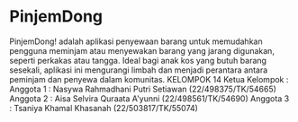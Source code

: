 # PinjemDong
PinjemDong! adalah aplikasi penyewaan barang untuk memudahkan pengguna meminjam atau menyewakan barang yang jarang digunakan, seperti perkakas atau tangga. Ideal bagi anak kos yang butuh barang sesekali, aplikasi ini mengurangi limbah dan menjadi perantara antara peminjam dan penyewa dalam komunitas.
KELOMPOK 14
Ketua Kelompok : 
Anggota 1 : Nasywa Rahmadhani Putri Setiawan (22/498375/TK/54665)
Anggota 2 : Aisa Selvira Quraata A'yunni (22/498561/TK/54690)
Anggota 3 : Tsaniya Khamal Khasanah (22/503817/TK/55074)
